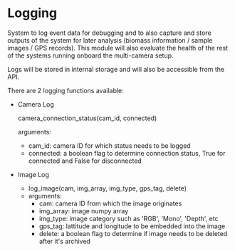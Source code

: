 # Logging

System to log event data for debugging and to also capture and store outputs of the system for later analysis (biomass information / sample images / GPS records). This module will also evaluate the health of the rest of the systems running onboard the multi-camera setup. 

Logs will be stored in internal storage and will also be accessible from the API. 

There are 2 logging functions available:
* Camera Log
  
  camera_connection_status(cam_id, connected)
  
  arguments:
  
    * cam_id: camera ID for which status needs to be logged
    * connected: a boolean flag to determine connection status, True for connected and False for disconnected

* Image Log
  * log_image(cam, img_array, img_type, gps_tag, delete)
  * arguments:
    * cam: camera ID from which the image originates
    * img_array: image numpy array
    * img_type: image category such as 'RGB', 'Mono', 'Depth', etc
    * gps_tag: lattitude and longitude to be embedded into the image
    * delete: a boolean flag to determine if image needs to be deleted after it's archived